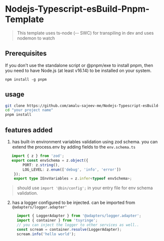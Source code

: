 # Nodejs-Typescript-esBuild-Pnpm-Template

> This template uses ts-node (-- SWC) for transpiling in dev and uses nodemon to watch
>

## Prerequisites
If you don't use the standalone script or @pnpm/exe to install pnpm, then you need to have Node.js (at least v16.14) to be installed on your system.

``npm install -g pnpm``

## usage

```bash
git clone https://github.com/amalu-sajeev-me/Nodejs-Typescript-esBuild-Pnpm-Template.git "your project name"
cd "your project name"
pnpm install
```


## features added

1. has built-in environment variables validation using zod schema. you can extend the process.env by adding fields to the ``env.schema.ts``
  ```typescript
     import { z } from 'zod';
     export const envSchema = z.object({
          PORT: z.string(),
          LOG_LEVEL: z.enum(['debug', 'info', 'error'])
      });
      export type IEnvVariables = z.infer<typeof envSchema>;
  ```
  > should use ``import '@bin/config';`` in your entry file for env schema validation.

2. has a logger configured to be injected. can be imported from ``@adapters/logger.adapter'``
   ```typescript
     import { LoggerAdapter } from '@adapters/logger.adapter';
     import { container } from 'tsyringe';
     // you can inject the logger to other services as well..
     const scream = container.resolve(LoggerAdapter);
     scream.info('hello world');
   ```

